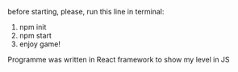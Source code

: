 before starting, please, run this line in terminal: 
1) npm init
2) npm start
3) enjoy game!

Programme was written in React framework to show my level in JS
